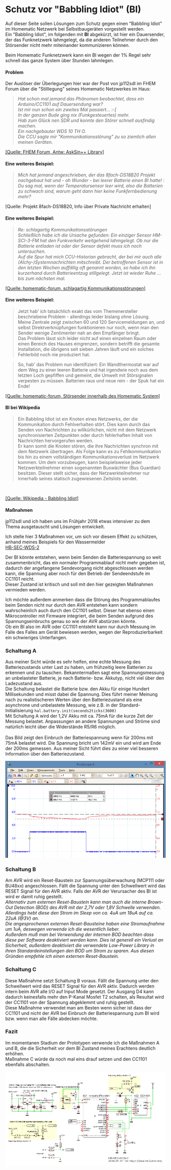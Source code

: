 # Schutz vor "Babbling Idiot" (BI)

Auf dieser Seite sollen Lösungen zum Schutz gegen einen "Babbling Idiot" im Homematic Netzwerk bei Selbstbaugeräten vorgestellt werden.<br>
Ein "Babbling Idiot", im folgenden mit **BI** abgekürzt, ist hier ein Dauersender, der das Funknetzwerk lahmgelegt, da die anderen Teilnehmer durch den Störsender nicht mehr miteinander kommunizieren können.

Beim Homematic Funknetzwerk kann ein BI wegen der 1% Regel sehr schnell das ganze System über Stunden lahmlegen.

#### Problem

Der Auslöser der Überlegungen hier war der Post von jp112sdl im FHEM Forum über die "Stilllegung" seines Homematic Netzwerkes im Haus:

> *Hat schon mal jemand das Phänomen beobachtet, dass ein Arduino/CC1101 auf Dauersendung war?<br>
> Ist mir nun schon ein zweites Mal passiert...  :-[<br>
> In der ganzen Bude ging nix (Funkgesteuertes) mehr.<br>
Hab zum Glück nen SDR und konnte den Störer schnell ausfindig machen.<br>
Ein nachgebauter WDS 10 TH O.<br>
Die CCU sagte mir "Kommunikationsstörung" zu so ziemlich allen meinen Geräten.*

[[Quelle: FHEM Forum, Antw: AskSin++ Library]](https://forum.fhem.de/index.php/topic,57486.msg783197.html#msg783197)


#### Eine weiteres Beispiel:

> *Mich hat jemand angeschrieben, der das 8fach-DS18B20 Projekt nachgebaut hat und - oh Wunder - bei leerer Batterie einen BI hatte! :<br>
Du sag mal, wenn der Temperatursensor leer wird, also die Batterien zu schwach sind, warum geht dann hier keine Funkfernbedienung mehr?*

[Quelle: Projekt 8fach-DS18B20, Info über Private Nachricht erhalten]


#### Eine weiteres Beispiel:

> *Re: schlagartig Kommunikationsstörungen<br>
Schließlich habe ich die Ursache gefunden: Ein einziger Sensor HM-SCI-3-FM hat den Funkverkehr weitgehend lahmgelegt. Ob nur die Batterie entladen ist oder der Sensor defekt muss ich noch untersuchen.<br>
Auf die Spur hat mich CCU-Historian gebracht, der bei mir auch alle (Alchy-)Systemnachrichten mitschreibt. Der betroffenen Sensor ist in den letzten Wochen auffällig oft genannt worden, so habe ich ihn kurzerhand durch Batterieentzug stillgelegt. Jetzt ist wieder Ruhe ... bis zum nächsten mal.*

[[Quelle: homematic-forum, schlagartig Kommunikationsstörungen]](https://homematic-forum.de/forum/viewtopic.php?f=65&t=43150)


#### Eine weiteres Beispiel:

> Jetzt hab' ich tatsächlich exakt das vom Themenersteller beschriebene Problem - allerdings leider bislang ohne Lösung.<br>
Meine Zentrale zeigt zwischen 60 und 120 Servicemeldungen an, und selbst Direktverknüpfungen funktionieren nur noch, wenn man den Sender wenige Zentimenter nah an den Empfänger bringt.<br>
Das Problem lässt sich leider nicht auf einen einzelnen Raum oder einen Bereich des Hauses eingrenzen, sondern betrifft die gesamte Installation, die übrigens seit sieben Jahren läuft und ein solches Fehlerbild noch nie produziert hat.

> So, hab' das Problem nun identifiziert: Ein Wandthermostat war auf dem Weg zu einer leeren Batterie und hat irgendwie noch aus dem letzten Loch gepfiffen und gemeint, die Umwelt mit Störsignalen verpesten zu müssen. Batterien raus und neue rein - der Spuk hat ein Ende!

[[Quelle: homematic-forum, Störsender innerhalb des Homematic System]](https://homematic-forum.de/forum/viewtopic.php?p=442442#p442442)


#### BI bei Wikipedia

> Ein Babbling Idiot ist ein Knoten eines Netzwerks, der die Kommunikation durch Fehlverhalten stört. Dies kann durch das Senden von Nachrichten zu willkürlichen, nicht mit dem Netzwerk synchronisierten Zeitpunkten oder durch fehlerhaften Inhalt von Nachrichten hervorgerufen werden.<br>
Er kann somit die Knoten stören, die ihre Nachrichten synchron mit dem Netzwerk übertragen. Als Folge kann es zu Fehlkommunikation bis hin zu einem vollständigen Kommunikationsverlust im Netzwerk kommen. Um dem vorzubeugen, kann beispielsweise jeder Netzwerkteilnehmer einen sogenannten Buswächter (Bus Guardian) besitzen. Dieser stellt sicher, dass der Netzwerkteilnehmer nur innerhalb seines statisch zugewiesenen Zeitslots sendet.
<br>

[[Quelle: Wikipedia - Babbling Idiot]](https://de.wikipedia.org/wiki/Babbling_idiot)</br>


#### Maßnahmen

jp112sdl und ich haben uns im Frühjahr 2018 etwas intensiver zu dem Thema ausgetauscht und Lösungen entwickelt.

Ich stelle hier 3 Maßnahmen vor, um sich vor diesem Effekt zu schützen, anhand meines Beispiels für den Wassermelder<br>
[HB-SEC-WDS-2](https://github.com/TomMajor/AskSinPP_Examples/tree/master/HB-SEC-WDS-2)

Der BI könnte entstehen, wenn beim Senden die Batteriespannung so weit zusammenbricht, das ein normaler Programmablauf nicht mehr gegeben ist, dadurch der angefangene Sendevorgang nicht abgeschlossen werden kann, die Spannung aber noch für den Betrieb der Sendeendstufe im CC1101 reicht. <br>Dieser Zustand ist kritisch und soll mit den hier gezeigten Maßnahmen vermieden werden.

Ich möchte außerdem anmerken dass die Störung des Programmablaufes beim Senden nicht nur durch den AVR entstehen kann sondern wahrscheinlich auch durch den CC1101 selbst. Dieser hat ebenso einen Mikrocontroller mit Firmware integriert, die beim Senden aufgrund des Spannungseinbruchs genau so wie der AVR abstürzen könnte.<br>
Ob ein BI also im AVR oder CC1101 entsteht kann nur durch Messung im Falle des Falles am Gerät bewiesen werden, wegen der Reproduzierbarkeit ein schwieriges Unterfangen.

### Schaltung A

Aus meiner Sicht würde es sehr helfen, eine echte Messung des Batteriezustands unter Last zu haben, um frühzeitig leere Batterien zu erkennen und zu tauschen. Bekanntermaßen sagt eine Spannungsmessung an unbelasteter Batterie, je nach Batterie- bzw. Akkutyp, nicht viel über den Ladezustand aus.<br>
Die Schaltung belastet die Batterie bzw. den Akku für einige Hundert Millisekunden und misst dabei die Spannung.
Dies führt meiner Meinung nach zu realistischeren Werten über den Batteriezustand als eine asynchrone und unbelastete Messung, wie z.B. in der Standard-Initialisierung
`hal.battery.init(seconds2ticks(3600)`<br>
Mit Schaltung A wird der 1,2V Akku mit ca. 75mA für die kurze Zeit der Messung belastet. Anpassungen an andere Spannungen und Ströme sind natürlich leicht über die Widerstände R5/R6 möglich.<br><br>
Das Bild zeigt den Einbruch der Batteriespannung wenn für 200ms mit 75mA belastet wird. Die Spannung bricht um 142mV ein und wird am Ende der 200ms gemessen. Aus meiner Sicht führt dies zu einer viel besseren Information über den Batteriezustand.<br>

![pic](Images/Batteriemessung_unter_Last.png)


### Schaltung B

Am AVR wird ein Reset-Baustein zur Spannungsüberwachung (MCP111 oder BU48xx) angeschlossen. Fällt die Spannung unter den Schwellwert wird das RESET Signal für den AVR aktiv. Falls der AVR der Verursacher des BI ist wird er damit ruhig gestellt.<br>
*Alternativ zum externen Reset-Baustein kann man auch die interne Brown-Out Detection (BOD) des AVR mit der 2,7V oder 1,8V Schwelle verwenden. Allerdings hebt diese den Strom im Sleep von ca. 4uA um 18uA auf ca. 22uA (@3V) an.<br>
Die angesprochenen externen Reset-Bausteine haben eine Stromaufnahme um 1uA, deswegen verwende ich die wesentlich lieber.<br>
Außerdem muß man bei Verwendung der internen BOD beachten dass diese per Software deaktiviert werden kann. Dies ist generell ein Verlust an Sicherheit, außerdem deaktiviert die verwendete Low-Power Library in ihren Standardeinstellungen den BOD um Strom zu sparen.
Aus diesen Gründen empfehle ich einen externen Reset-Baustein.*

### Schaltung C

Diese Maßnahme setzt Schaltung B voraus. Fällt die Spannung unter den Schwellwert wird das RESET Signal für den AVR aktiv. Dadurch werden intern beim AVR alle I/O auf Input Mode gesetzt. Der Ausgang D4 kann dadurch keinesfalls mehr den P-Kanal Mosfet T2 schalten, als Resultat wird der CC1101 von der Spannung abgeklemmt und ruhig gestellt.<br>
Diese Maßnahme verwendet man am Besten wenn sicher ist dass der CC1101 und nicht der AVR bei Einbruch der Batteriespannung zum BI wird bzw. wenn man alle Fälle abdecken möchte.

### Fazit

Im momentanen Stadium der Prototypen verwende ich die Maßnahmen A und B, die die Sicherheit vor dem BI Zustand meines Erachtens deutlich erhöhen.<br>
Maßnahme C würde da noch mal eins drauf setzen und den CC1101 ebenfalls abschalten.

![pic](Images/Schaltung.png)
